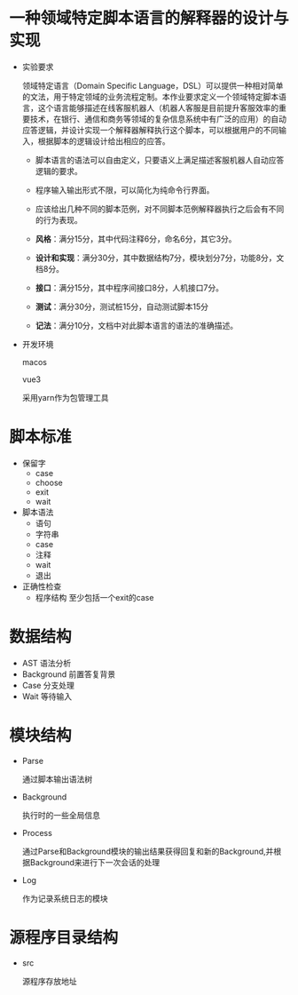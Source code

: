 # 一种领域特定脚本语言的解释器的设计与实现

- 实验要求

  领域特定语言（Domain Specific Language，DSL）可以提供一种相对简单的文法，用于特定领域的业务流程定制。本作业要求定义一个领域特定脚本语言，这个语言能够描述在线客服机器人（机器人客服是目前提升客服效率的重要技术，在银行、通信和商务等领域的复杂信息系统中有广泛的应用）的自动应答逻辑，并设计实现一个解释器解释执行这个脚本，可以根据用户的不同输入，根据脚本的逻辑设计给出相应的应答。

  - 脚本语言的语法可以自由定义，只要语义上满足描述客服机器人自动应答逻辑的要求。
  - 程序输入输出形式不限，可以简化为纯命令行界面。
  - 应该给出几种不同的脚本范例，对不同脚本范例解释器执行之后会有不同的行为表现。

  - **风格**：满分15分，其中代码注释6分，命名6分，其它3分。
  - **设计和实现**：满分30分，其中数据结构7分，模块划分7分，功能8分，文档8分。
  - **接口**：满分15分，其中程序间接口8分，人机接口7分。
  - **测试**：满分30分，测试桩15分，自动测试脚本15分
  - **记法**：满分10分，文档中对此脚本语言的语法的准确描述。

- 开发环境

  macos

  vue3 

  采用yarn作为包管理工具

# 脚本标准

- 保留字
  - case 
  - choose
  - exit
  - wait
- 脚本语法
  - 语句
  - 字符串
  - case
  - 注释
  - wait
  - 退出
- 正确性检查
  - 程序结构 至少包括一个exit的case

# 数据结构

- AST 语法分析
- Background 前置答复背景
- Case 分支处理
- Wait 等待输入

# 模块结构

- Parse 

  通过脚本输出语法树

- Background

  执行时的一些全局信息

- Process

  通过Parse和Background模块的输出结果获得回复和新的Background,并根据Background来进行下一次会话的处理

- Log

  作为记录系统日志的模块

# 源程序目录结构

* src

  源程序存放地址
